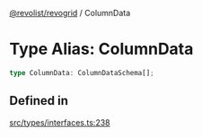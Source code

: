 [@revolist/revogrid](README.md) / ColumnData

# Type Alias: ColumnData

```ts
type ColumnData: ColumnDataSchema[];
```

## Defined in

[src/types/interfaces.ts:238](https://github.com/revolist/revogrid/blob/786bfc578aeb724125d022c69d878eb830c54a23/src/types/interfaces.ts#L238)

